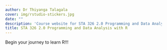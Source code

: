 ```yaml
---
author: Dr Thiyanga Talagala
cover: img/rstudio-stickers.jpg
date: ""
description: 'Course website for STA 326 2.0 Programming and Data Analysis with R, Department of Statistics, Faculty of Applied Sciences, University of Sri Jayewardenepura - 2020'
title: STA 326 2.0 Programming and Data Analysis with R
---
```




Begin your journey to learn R!!!